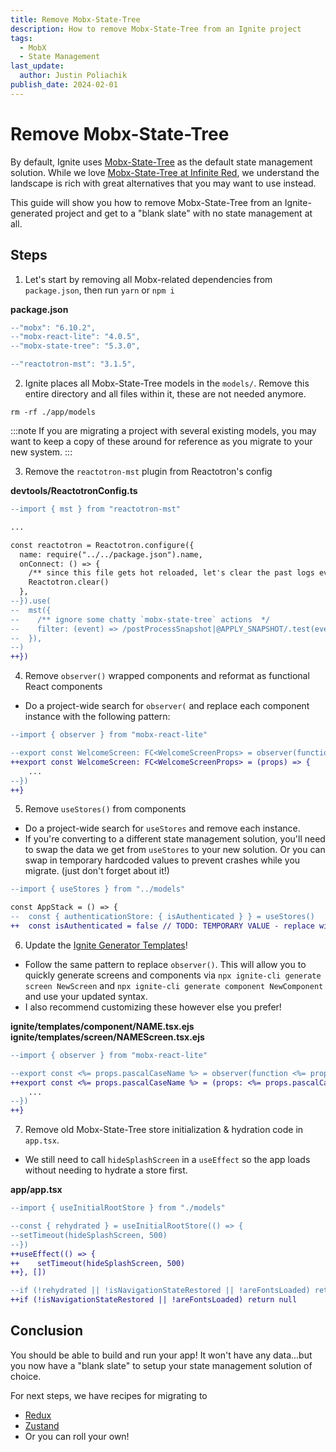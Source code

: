 ```yaml
---
title: Remove Mobx-State-Tree
description: How to remove Mobx-State-Tree from an Ignite project
tags:
  - MobX
  - State Management
last_update:
  author: Justin Poliachik
publish_date: 2024-02-01
---
```


# Remove Mobx-State-Tree

By default, Ignite uses [Mobx-State-Tree](https://mobx-state-tree.js.org/) as the default state management solution. While we love [Mobx-State-Tree at Infinite Red](https://docs.infinite.red/ignite-cli/concept/MobX-State-Tree/), we understand the landscape is rich with great alternatives that you may want to use instead.

This guide will show you how to remove Mobx-State-Tree from an Ignite-generated project and get to a "blank slate" with no state management at all.

## Steps

1. Let's start by removing all Mobx-related dependencies from `package.json`, then run `yarn` or `npm i`

**package.json**

```diff
--"mobx": "6.10.2",
--"mobx-react-lite": "4.0.5",
--"mobx-state-tree": "5.3.0",

--"reactotron-mst": "3.1.5",
```

2. Ignite places all Mobx-State-Tree models in the `models/`. Remove this entire directory and all files within it, these are not needed anymore.

```terminal
rm -rf ./app/models
```

:::note
If you are migrating a project with several existing models, you may want to keep a copy of these around for reference as you migrate to your new system.
:::

3. Remove the `reactotron-mst` plugin from Reactotron's config

**devtools/ReactotronConfig.ts**

```diff
--import { mst } from "reactotron-mst"

...

const reactotron = Reactotron.configure({
  name: require("../../package.json").name,
  onConnect: () => {
    /** since this file gets hot reloaded, let's clear the past logs every time we connect */
    Reactotron.clear()
  },
--}).use(
--  mst({
--    /** ignore some chatty `mobx-state-tree` actions  */
--    filter: (event) => /postProcessSnapshot|@APPLY_SNAPSHOT/.test(event.name) === false,
--  }),
--)
++})
```

4. Remove `observer()` wrapped components and reformat as functional React components

- Do a project-wide search for `observer(` and replace each component instance with the following pattern:

```diff
--import { observer } from "mobx-react-lite"

--export const WelcomeScreen: FC<WelcomeScreenProps> = observer(function WelcomeScreen(props) {
++export const WelcomeScreen: FC<WelcomeScreenProps> = (props) => {
    ...
--})
++}
```

5. Remove `useStores()` from components

- Do a project-wide search for `useStores` and remove each instance.
- If you're converting to a different state management solution, you'll need to swap the data we get from `useStores` to your new solution. Or you can swap in temporary hardcoded values to prevent crashes while you migrate. (just don't forget about it!)

```diff
--import { useStores } from "../models"

const AppStack = () => {
--  const { authenticationStore: { isAuthenticated } } = useStores()
++  const isAuthenticated = false // TODO: TEMPORARY VALUE - replace with alternative state management solution
```

6. Update the [Ignite Generator Templates](https://docs.infinite.red/ignite-cli/concept/Generator-Templates/)!

- Follow the same pattern to replace `observer()`. This will allow you to quickly generate screens and components via `npx ignite-cli generate screen NewScreen` and `npx ignite-cli generate component NewComponent` and use your updated syntax.
- I also recommend customizing these however else you prefer!

**ignite/templates/component/NAME.tsx.ejs**  
**ignite/templates/screen/NAMEScreen.tsx.ejs**

```diff
--import { observer } from "mobx-react-lite"

--export const <%= props.pascalCaseName %> = observer(function <%= props.pascalCaseName %>(props: <%= props.pascalCaseName %>Props) {
++export const <%= props.pascalCaseName %> = (props: <%= props.pascalCaseName %>Props) => {
    ...
--})
++}
```

7. Remove old Mobx-State-Tree store initialization & hydration code in `app.tsx`.

- We still need to call `hideSplashScreen` in a `useEffect` so the app loads without needing to hydrate a store first.

**app/app.tsx**

```diff
--import { useInitialRootStore } from "./models"

--const { rehydrated } = useInitialRootStore(() => {
--setTimeout(hideSplashScreen, 500)
--})
++useEffect(() => {
++    setTimeout(hideSplashScreen, 500)
++}, [])

--if (!rehydrated || !isNavigationStateRestored || !areFontsLoaded) return null
++if (!isNavigationStateRestored || !areFontsLoaded) return null
```

## Conclusion

You should be able to build and run your app! It won't have any data...but you now have a "blank slate" to setup your state management solution of choice.

For next steps, we have recipes for migrating to

- [Redux](./Redux.md)
- [Zustand](./Zustand.md)
- Or you can roll your own!
